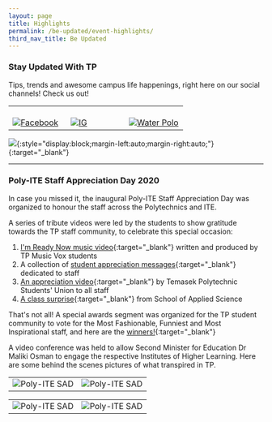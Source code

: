 ```yaml
---
layout: page
title: Highlights
permalink: /be-updated/event-highlights/
third_nav_title: Be Updated
---
```


### Stay Updated With TP

Tips, trends and awesome campus life happenings, right here on our social channels! Check us out!

<table>
    <tr>
        <td style="width:33%"><br>
            <a href="https://www.facebook.com/temasekpoly/">
                <image src="{{site.baseurl}}/images/BeUpdated-FBicon.png" style="display:block;margin-left:auto;margin-right:auto;" alt="Facebook">
                </image>
            </a>
        </td>
        <td style="width:33%"><br>
            <a href="https://www.instagram.com/temasekpoly/">
                <image src="{{site.baseurl}}/images/BeUpdated-IGicon.png" style="display:block;margin-left:auto;margin-right:auto;" alt="IG">
                </image>
            </a>
        </td>
        <td style="width:33%"><br>
            <a href="https://twitter.com/temasekpoly?lang=en">
                <image src="{{site.baseurl}}/images/BeUpdated-Twittericon.png" style="display:block;margin-left:auto;margin-right:auto;" alt="Water Polo">
                </image>
            </a>
        </td>
    </tr>
</table>


[![]({{site.baseurl}}/images/BeUpdated-IG_cover.png)](https://www.instagram.com/temasekpoly/){:style="display:block;margin-left:auto;margin-right:auto;"}{:target="_blank"}

---
### Poly-ITE Staff Appreciation Day 2020

In case you missed it, the inaugural Poly-ITE Staff Appreciation Day was organized to honour the staff across the Polytechnics and ITE. 

A series of tribute videos were led by the students to show gratitude towards the TP staff community, to celebrate this special occasion: 

1) [I'm Ready Now music video](https://www.youtube.com/watch?v=Yiy5OB4iIgY){:target="_blank"}  written and produced by TP Music Vox students<br> 
2) A collection of [student appreciation messages](https://www.youtube.com/watch?v=wpP594e6m78){:target="_blank"} dedicated to staff<br> 
3) [An appreciation video](https://onepublicservice.workplace.com/groups/1251184778262260/permalink/3459168994130483/){:target="_blank"} by Temasek Polytechnic Students' Union to all staff<br> 
4) [A class surprise](https://onepublicservice.workplace.com/groups/1251184778262260/permalink/3458559557524760/){:target="_blank"} from School of Applied Science<br> 

That's not all! A special awards segment was organized for the TP student community to vote for the Most Fashionable, Funniest and Most Inspirational staff, and here are the [winners!](https://onepublicservice.workplace.com/groups/1251184778262260/permalink/3469638406416875/){:target="_blank"}

A video conference was held to allow Second Minister for Education Dr Maliki Osman to engage the respective Institutes of Higher Learning. Here are some behind the scenes pictures of what transpired in TP.


<table>
    <tr>
        <td style="width:50%"><image src="{{site.baseurl}}/images/BeUpdated-SAD_2.JPG" style="display:block;margin-left:auto;margin-right:auto;" alt="Poly-ITE SAD"></image>       </td>
        <td style="width:50%"><image src="{{site.baseurl}}/images/BeUpdated-SAD_9.JPG" style="display:block;margin-left:auto;margin-right:auto;" alt="Poly-ITE SAD"></image>     </td>
    </tr>
</table>


<table>
    <tr>
        <td style="width:50%"><image src="{{site.baseurl}}/images/BeUpdated-SAD_7.JPG" style="display:block;margin-left:auto;margin-right:auto;" alt="Poly-ITE SAD"></image>       </td>
        <td style="width:50%"><image src="{{site.baseurl}}/images/BeUpdated-SAD_1.JPG" style="display:block;margin-left:auto;margin-right:auto;" alt="Poly-ITE SAD"></image>     </td>
    </tr>
</table>

